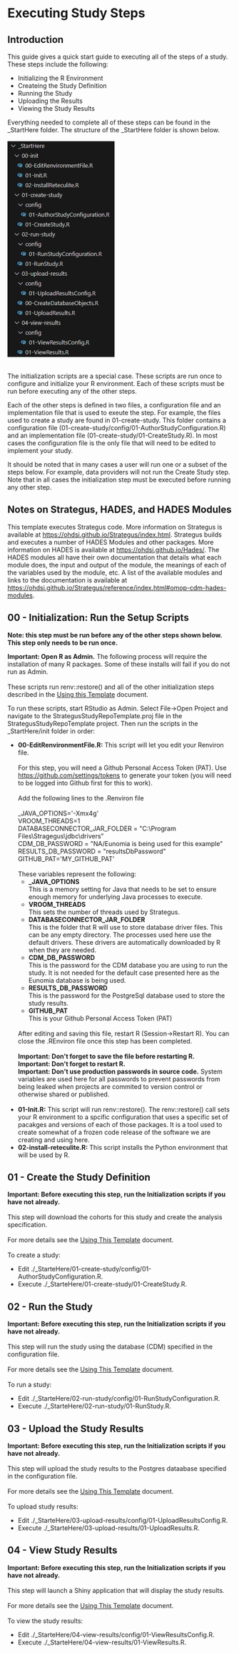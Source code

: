 Executing Study Steps
=================
## Introduction

This guide gives a quick start guide to executing all of the steps of a study. 
These steps include the following:
<ul>
	<li>
		Initializing the R Environment
	</li>
	<li>
		Createing the Study Definition
	</li>
	<li>
		Running the Study
	</li>
	<li>
		Uploading the Results
	</li>
	<li>
		Viewing the Study Results
	</li>
</ul>

Everything needed to complete all of these steps can be found in the _StartHere folder. 
The structure of the _StartHere folder is shown below. <br/>
<br/>
<img src="./img/file-structure.png" />
<br/><br/>

The initialization scripts are a special case.  These scripts are run once to configure and initialize your R environment. Each of these scripts must be run before executing any of the other steps. 

Each of the other steps is defined in two files, a configuration file and an implementation file that is used to exeute the step. For example, the files used to create a study are found in 01-create-study. This folder contains a configuration file (01-create-study/config/01-AuthorStudyConfiguration.R) and an implementation file (01-create-study/01-CreateStudy.R). In most cases the configuration file is the only file that will need to be edited to implement your study. 

It should be noted that in many cases a user will run one or a subset of the steps below. For example, data providers will not run the Create Study step. Note that in all cases the initialization step must be executed before running any other step. 

## Notes on Strategus, HADES, and HADES Modules
This template executes Strategus code.  More information on Strategus is available at https://ohdsi.github.io/Strategus/index.html.  Strategus builds and executes a number of HADES Modules and other packages. More information on HADES is available at https://ohdsi.github.io/Hades/.  The HADES modules all have their own documentation that details what each module does, the input and output of the module, the meanings of each of the variables used by the module, etc.  A list of the available modules and links to the documentation is available at https://ohdsi.github.io/Strategus/reference/index.html#omop-cdm-hades-modules.

## 00 - Initialization: Run the Setup Scripts
<b>Note: this step must be run before any of the other steps shown below. This step only needs to be run once. </b>
<br/>

<b>Important: Open R as Admin.</b> The following process will require the installation of many R packages.  Some of these installs will fail if you do not run as Admin.<br/><br/>
These scripts run renv::restore() and all of the other initialization steps described in the <a href="https://github.com/ohdsi-studies/StrategusStudyRepoTemplate/blob/main/template_docs/UsingThisTemplate.md">Using this Template</a> document. 

To run these scripts, start RStudio as Admin. Select File->Open Project and navigate to the StrategusStudyRepoTemplate.proj file in the StrategusStudyRepoTemplate project. Then run the scripts in the \_StartHere/init folder in order:
<ul>
	<li>
		<b>00-EditRenvironmentFile.R:</b> This script will let you edit your Renviron file. <br/>
		<br/>
		For this step, you will need a Github Personal Access Token (PAT). 
		Use <a href="https://github.com/settings/tokens">https://github.com/settings/tokens</a> to generate your token (you will need to be logged into Github first for this to work). <br/><br/>
		Add the following lines to the .Renviron file
		<br/><br/>
		_JAVA_OPTIONS='-Xmx4g'<br/>
    VROOM_THREADS=1<br/>
		DATABASECONNECTOR_JAR_FOLDER = "C:\Program Files\Stragegus\jdbc\drivers"<br/>
		CDM_DB_PASSWORD = "NA/Eunomia is being used for this example"<br/>
		RESULTS_DB_PASSWORD = "resultsDbPassword"<br/>
		GITHUB_PAT='MY_GITHUB_PAT'<br/>
		<br/>
		These variables represent the following:
		<ul>
			<li>
				<b>_JAVA_OPTIONS</b>
				<br/>
				This is a memory setting for Java that needs to be set to ensure enough memory for underlying Java processes to execute.
			</li>
			<li>
				<b>VROOM_THREADS</b>
				<br/>
				This sets the number of threads used by Strategus.
			</li>
			<li>
				<b>DATABASECONNECTOR_JAR_FOLDER</b>
				<br/>
				This is the folder that R will use to store database driver files. This can be any empty directory. The processes used here use the default drivers. These drivers are automatically downloaded by R when they are needed. 
			</li>
			<li>
				<b>CDM_DB_PASSWORD</b>
				<br/>
				This is the password for the CDM database you are using to run the study. It is not needed for the default case presented here as the Eunomia database is being used. 
			</li>
			<li>
				<b>RESULTS_DB_PASSWORD</b>
				<br/>
				This is the password for the PostgreSql database used to store the study results. 
			</li>
			<li>
				<b>GITHUB_PAT</b>
				<br/>
				This is your Github Personal Access Token (PAT)
			</li>
		</ul>
		<br/>
		After editing and saving this file, restart R (Session->Restart R). You can close the .REnviron file once this step has been completed.  <br/>
		<br/>
		<b>Important: Don't forget to save the file before restarting R.</b><br/>
		<b>Important: Don't forget to restart R.</b><br/>
		<b>Important: Don't use production passwords in source code.</b> System variables are used here for all passwords to prevent passwords from being leaked when projects are commited to version control or otherwise shared or published.<br/>
		<br/>
	</li>
	<li>
		<b>01-Init.R:</b> This script will run renv::restore(). The renv::restore() call sets your R environment to a spcific configuration that uses a specific set of pacakges and versions of each of those packages.  It is a tool used to create somewhat of a frozen code release of the software we are creating and using here.  
	</li>
	<li>
		<b>02-install-reteculite.R:</b> This script installs the Python environment that will be used by R. 
	</li>
</ul>

## 01 - Create the Study Definition
<b>Important: Before executing this step, run the Initialization scripts if you have not already.</b>
<br/><br/>
This step will download the cohorts for this study and create the analysis specification.<br/>
<br/>
For more details see the <a href="../UsingThisTemplate.md">Using This Template</a> document. <br/>
<br/>
To create a study:
<ul>
	<li>
		Edit ./_StarteHere/01-create-study/config/01-AuthorStudyConfiguration.R. 
	</li>
	<li>
		Execute ./_StarteHere/01-create-study/01-CreateStudy.R.
	</li>
</ul>

## 02 - Run the Study 
<b>Important: Before executing this step, run the Initialization scripts if you have not already.</b>
<br/><br/>
This step will run the study using the database (CDM) specified in the configuration file.<br/>
<br/>
For more details see the <a href="../UsingThisTemplate.md">Using This Template</a> document. <br/>
<br/>
To run a study:
<ul>
	<li>
		Edit ./_StarteHere/02-run-study/config/01-RunStudyConfiguration.R. 
	</li>
	<li>
		Execute ./_StarteHere/02-run-study/01-RunStudy.R.
	</li>
</ul>

## 03 - Upload the Study Results 
<b>Important: Before executing this step, run the Initialization scripts if you have not already.</b>
<br/><br/>
This step will upload the study results to the Postgres dataabase specified in the configuration file.<br/>
<br/>
For more details see the <a href="../UsingThisTemplate.md">Using This Template</a> document. <br/>
<br/>
To upload study results:
<ul>
	<li>
		Edit ./_StarteHere/03-upload-results/config/01-UploadResultsConfig.R. 
	</li>
	<li>
		Execute ./_StarteHere/03-upload-results/01-UploadResults.R.
	</li>
</ul>

## 04 - View Study Results 
<b>Important: Before executing this step, run the Initialization scripts if you have not already.</b>
<br/><br/>
This step will launch a Shiny application that will display the study results.<br/>
<br/>
For more details see the <a href="../UsingThisTemplate.md">Using This Template</a> document. <br/>
<br/>
To view the study results:
<ul>
	<li>
		Edit ./_StarteHere/04-view-results/config/01-ViewResultsConfig.R. 
	</li>
	<li>
		Execute ./_StarteHere/04-view-results/01-ViewResults.R.
	</li>
</ul>

